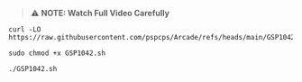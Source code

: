 

> ⚠️ **NOTE: Watch Full Video Carefully**



```
curl -LO https://raw.githubusercontent.com/pspcps/Arcade/refs/heads/main/GSP1042.sh

sudo chmod +x GSP1042.sh

./GSP1042.sh
```